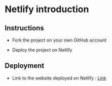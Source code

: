 # Netlify introduction

## Instructions

* Fork the project on your own GitHub account

* Deploy the project on Netlify

## Deployment

* Link to the website deployed on Netlify : [Link](https://frosty-bell-83c8e0.netlify.com/)
